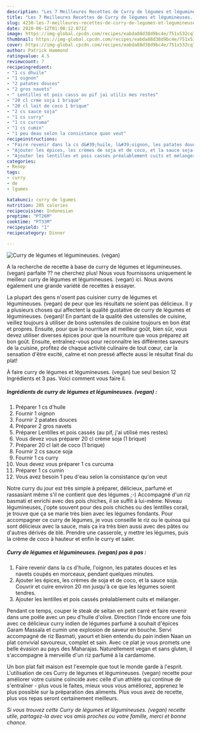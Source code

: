 ```yaml
---
description: "Les 7 Meilleures Recettes de Curry de légumes et légumineuses. (vegan)"
title: "Les 7 Meilleures Recettes de Curry de légumes et légumineuses. (vegan)"
slug: 4230-les-7-meilleures-recettes-de-curry-de-legumes-et-legumineuses-vegan
date: 2020-06-12T01:08:12.071Z
image: https://img-global.cpcdn.com/recipes/eabda88d38d9bc4e/751x532cq70/curry-de-legumes-et-legumineuses-vegan-photo-principale-de-la-recette.jpg
thumbnail: https://img-global.cpcdn.com/recipes/eabda88d38d9bc4e/751x532cq70/curry-de-legumes-et-legumineuses-vegan-photo-principale-de-la-recette.jpg
cover: https://img-global.cpcdn.com/recipes/eabda88d38d9bc4e/751x532cq70/curry-de-legumes-et-legumineuses-vegan-photo-principale-de-la-recette.jpg
author: Patrick Hammond
ratingvalue: 4.5
reviewcount: 7
recipeingredient:
- "1 cs dhuile"
- "1 oignon"
- "2 patates douces"
- "2 gros navets"
- " Lentilles et pois casss au pif jai utilis mes restes"
- "20 cl crme soja 1 brique"
- "20 cl lait de coco 1 brique"
- "2 cs sauce soja"
- "1 cs curry"
- "1 cs curcuma"
- "1 cs cumin"
- "1 peu deau selon la consistance quon veut"
recipeinstructions:
- "Faire revenir dans la cs d&#39;huile, l&#39;oignon, les patates douces et les navets coupés en morceaux, pendant quelques minutes."
- "Ajouter les épices, les crèmes de soja et de coco, et la sauce soja. Couvrir et cuire environ 20 mn jusqu&#39;à ce que les légumes soient tendres."
- "Ajouter les lentilles et pois cassés préalablement cuits et mélanger."
categories:
- Resep
tags:
- curry
- de
- lgumes

katakunci: curry de lgumes 
nutrition: 205 calories
recipecuisine: Indonesian
preptime: "PT26M"
cooktime: "PT33M"
recipeyield: "1"
recipecategory: Dinner

---
```



![Curry de légumes et légumineuses. (vegan)](https://img-global.cpcdn.com/recipes/eabda88d38d9bc4e/751x532cq70/curry-de-legumes-et-legumineuses-vegan-photo-principale-de-la-recette.jpg)

A la recherche de recette à base de curry de légumes et légumineuses. (vegan) parfaite ?? ne cherchez plus! Nous vous fournissons uniquement le meilleur curry de légumes et légumineuses. (vegan) ici. Nous avons également une grande variété de recettes à essayer.

La plupart des gens n'osent pas cuisiner curry de légumes et légumineuses. (vegan) de peur que les résultats ne soient pas délicieux. Il y a plusieurs choses qui affectent la qualité gustative de curry de légumes et légumineuses. (vegan)! En partant de la qualité des ustensiles de cuisine, veillez toujours à utiliser de bons ustensiles de cuisine toujours en bon état et propres. Ensuite, pour que la nourriture ait meilleur goût, bien sûr, vous devez utiliser diverses épices pour que la nourriture que vous préparez ait bon goût. Ensuite, entraînez-vous pour reconnaître les différentes saveurs de la cuisine, profitez de chaque activité culinaire de tout cœur, car la sensation d'être excité, calme et non pressé affecte aussi le résultat final du plat!

<!--inarticleads1-->

À faire curry de légumes et légumineuses. (vegan) tue seul besion 12 Ingrédients et 3 pas. Voici comment vous faire il.

##### Ingrédients de curry de légumes et légumineuses. (vegan) :

1. Préparer 1 cs d&#39;huile
1. Fournir 1 oignon
1. Fournir 2 patates douces
1. Préparer 2 gros navets
1. Préparer  Lentilles et pois cassés (au pif, j&#39;ai utilisé mes restes)
1. Vous devez vous préparer 20 cl crème soja (1 brique)
1. Préparer 20 cl lait de coco (1 brique)
1. Fournir 2 cs sauce soja
1. Fournir 1 cs curry
1. Vous devez vous préparer 1 cs curcuma
1. Préparer 1 cs cumin
1. Vous avez besoin 1 peu d&#39;eau selon la consistance qu&#39;on veut


Notre curry du jour est très simple à préparer, délicieux, parfumé et rassasiant même s&#39;il ne contient que des légumes ;-) Accompagné d&#39;un riz basmati et enrichi avec des pois chiches, il se suffit à lui-même. Niveau légumineuses, j&#39;opte souvent pour des pois chiches ou des lentilles corail, je trouve que ça se marie très bien avec les légumes fondants. Pour accompagner ce curry de légumes, je vous conseille le riz ou le quinoa qui sont délicieux avec la sauce, mais ça ira très bien aussi avec des pâtes ou d&#39;autres dérivés de blé. Prendre une casserole, y mettre les légumes, puis la crème de coco à hauteur et enfin le curry et saler. 

<!--inarticleads2-->

##### Curry de légumes et légumineuses. (vegan) pas à pas :

1. Faire revenir dans la cs d&#39;huile, l&#39;oignon, les patates douces et les navets coupés en morceaux, pendant quelques minutes.
1. Ajouter les épices, les crèmes de soja et de coco, et la sauce soja. Couvrir et cuire environ 20 mn jusqu&#39;à ce que les légumes soient tendres.
1. Ajouter les lentilles et pois cassés préalablement cuits et mélanger.


Pendant ce temps, couper le steak de seitan en petit carré et faire revenir dans une poêle avec un peu d&#39;huile d&#39;olive. Direction l&#39;Inde encore une fois avec ce délicieux curry indien de légumes parfumé à souhait d&#39;épices Garam Massala et cumin une explosion de saveur en bouche. Servi accompagné de riz Basmati, yaourt et bien entendu du pain indien Naan un plat convivial savoureux, complet et sain. Avec ce plat je vous promets une belle évasion au pays des Maharajas. Naturellement vegan et sans gluten, il s&#39;accompagne à merveille d&#39;un riz parfumé à la cardamome. 

<!--inarticleads1-->

<p>
Un bon plat fait maison est l'exemple que tout le monde garde à l'esprit. L'utilisation de ces Curry de légumes et légumineuses. (vegan) recette pour améliorer votre cuisine coïncide avec celle d'un athlète qui continue de s'entraîner - plus vous le faites, mieux vous vous améliorez, apprenez le plus possible sur la préparation des aliments. Plus vous avez de recette, plus vos repas seront certainement meilleurs.
</p>

<p>
<i>Si vous trouvez cette Curry de légumes et légumineuses. (vegan) recette utile, partagez-la avec vos amis proches ou votre famille, merci et bonne chance.</i>
</p>
